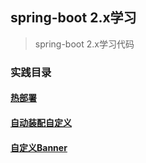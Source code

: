 ## spring-boot 2.x学习
>spring-boot 2.x学习代码
### 实践目录
#### [热部署](https://github.com/paderlol/spring-boot-research/tree/master/devtool-research)
#### [自动装配自定义](https://github.com/paderlol/spring-boot-research/tree/master/auto-customize)
#### [自定义Banner](https://github.com/paderlol/spring-boot-research/tree/master/banner-customize)



